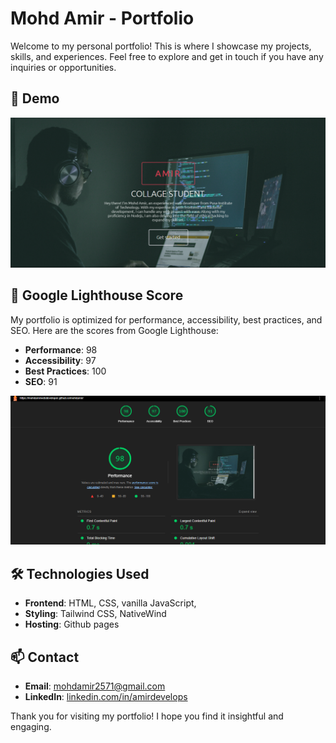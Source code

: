 # Mohd Amir - Portfolio

Welcome to my personal portfolio! This is where I showcase my projects, skills, and experiences. Feel free to explore and get in touch if you have any inquiries or opportunities.

## 🚀 Demo

![Portfolio Demo](./demo.png)

## 🌟 Google Lighthouse Score

My portfolio is optimized for performance, accessibility, best practices, and SEO. Here are the scores from Google Lighthouse:

- **Performance**: 98
- **Accessibility**: 97
- **Best Practices**: 100
- **SEO**: 91

![Google Lighthouse Score](./score.png)

## 🛠️ Technologies Used

- **Frontend**: HTML, CSS, vanilla JavaScript, 
- **Styling**: Tailwind CSS, NativeWind
- **Hosting**: Github pages

## 📫 Contact

- **Email**: mohdamir2571@gmail.com
- **LinkedIn**: [linkedin.com/in/amirdevelops](https://www.linkedin.com/in/amirdevelops)

Thank you for visiting my portfolio! I hope you find it insightful and engaging.

